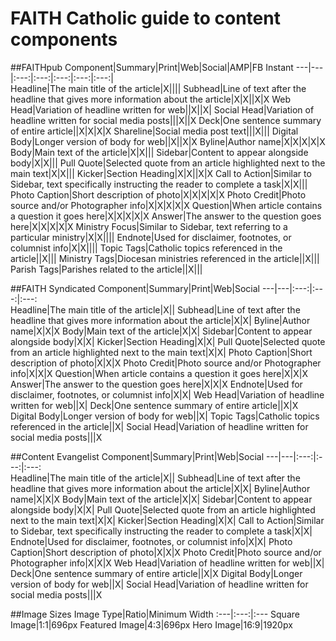 # FAITH Catholic guide to content components

##FAITHpub
Component|Summary|Print|Web|Social|AMP|FB Instant
---|---|:---:|:---:|:---:|:---:|:---:|    
Headline|The main title of the article|X||||
Subhead|Line of text after the headline that gives more information about the article|X|X||X|X
Web Head|Variation of headline written for web||X||X|
Social Head|Variation of headline written for social media posts|||X||X
Deck|One sentence summary of entire article||X|X|X|X
Shareline|Social media post text|||X|||
Digital Body|Longer version of body for web||X||X|X
Byline|Author name|X|X|X|X|X
Body|Main text of the article|X|X|||
Sidebar|Content to appear alongside body|X|X|||
Pull Quote|Selected quote from an article highlighted next to the main text|X|X|||
Kicker|Section Heading|X|X||X|X
Call to Action|Similar to Sidebar, text specifically instructing the reader to complete a task|X|X|||
Photo Caption|Short description of photo|X|X|X|X|X
Photo Credit|Photo source and/or Photographer info|X|X|X|X|X
Question|When article contains a question it goes here|X|X|X|X|X
Answer|The answer to the question goes here|X|X|X|X|X
Ministry Focus|Similar to Sidebar, text referring to a particular ministry|X|X||||
Endnote|Used for disclaimer, footnotes, or columnist info|X|X||||
Topic Tags|Catholic topics referenced in the article||X|||
Ministry Tags|Diocesan ministries referenced in the article||X|||
Parish Tags|Parishes related to the article||X|||


##FAITH Syndicated
Component|Summary|Print|Web|Social
---|---|:---:|:---:|:---:       
Headline|The main title of the article|X||
Subhead|Line of text after the headline that gives more information about the article|X|X|
Byline|Author name|X|X|X
Body|Main text of the article|X|X|
Sidebar|Content to appear alongside body|X|X|
Kicker|Section Heading|X|X|
Pull Quote|Selected quote from an article highlighted next to the main text|X|X|
Photo Caption|Short description of photo|X|X|X
Photo Credit|Photo source and/or Photographer info|X|X|X
Question|When article contains a question it goes here|X|X|X
Answer|The answer to the question goes here|X|X|X
Endnote|Used for disclaimer, footnotes, or columnist info|X|X|
Web Head|Variation of headline written for web||X|
Deck|One sentence summary of entire article||X|X
Digital Body|Longer version of body for web||X|
Topic Tags|Catholic topics referenced in the article||X|
Social Head|Variation of headline written for social media posts|||X

##Content Evangelist
Component|Summary|Print|Web|Social
---|---|:---:|:---:|:---:       
Headline|The main title of the article|X||
Subhead|Line of text after the headline that gives more information about the article|X|X|
Byline|Author name|X|X|X
Body|Main text of the article|X|X|
Sidebar|Content to appear alongside body|X|X|
Pull Quote|Selected quote from an article highlighted next to the main text|X|X|
Kicker|Section Heading|X|X|
Call to Action|Similar to Sidebar, text specifically instructing the reader to complete a task|X|X|
Endnote|Used for disclaimer, footnotes, or columnist info|X|X|
Photo Caption|Short description of photo|X|X|X
Photo Credit|Photo source and/or Photographer info|X|X|X
Web Head|Variation of headline written for web||X|
Deck|One sentence summary of entire article||X|X
Digital Body|Longer version of body for web||X|
Social Head|Variation of headline written for social media posts|||X

##Image Sizes
Image Type|Ratio|Minimum Width
:---|:---:|:---
Square Image|1:1|696px
Featured Image|4:3|696px
Hero Image|16:9|1920px
